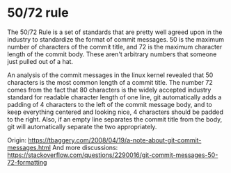 # 50/72 rule
The 50/72 Rule is a set of standards that are pretty well agreed upon in the industry to standardize the format of commit messages. 50 is the maximum number of characters of the commit title, and 72 is the maximum character length of the commit body. These aren't arbitrary numbers that someone just pulled out of a hat.

An analysis of the commit messages in the linux kernel revealed that 50 characters is the most common length of a commit title. The number 72 comes from the fact that 80 characters is the widely accepted industry standard for readable character length of one line, git automatically adds a padding of 4 characters to the left of the commit message body, and to keep everything centered and looking nice, 4 characters should be padded to the right. Also, if an empty line separates the commit title from the body, git will automatically separate the two appropriately.

Origin: https://tbaggery.com/2008/04/19/a-note-about-git-commit-messages.html
And more discussions: https://stackoverflow.com/questions/2290016/git-commit-messages-50-72-formatting
